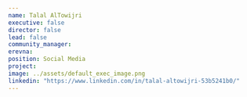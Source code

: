 ```yaml
---
name: Talal AlTowijri
executive: false
director: false
lead: false
community_manager:   
erevna:
position: Social Media
project:  
image: ../assets/default_exec_image.png
linkedin: "https://www.linkedin.com/in/talal-altowijri-53b5241b0/"
---
```

